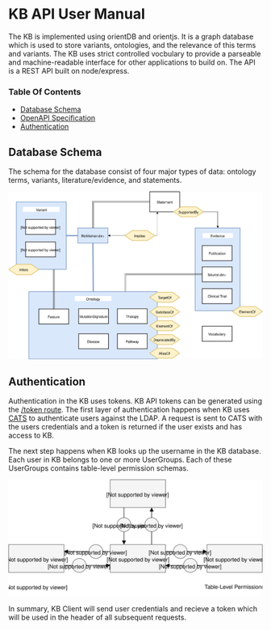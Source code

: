 # KB API User Manual

The KB is implemented using orientDB and orientjs. It is a graph database which is used to store variants, ontologies, and the relevance of this terms and variants. The KB uses strict controlled vocbulary to provide a parseable and machine-readable interface for other applications to build on. The API is a REST API built on node/express.

### Table Of Contents

- [Database Schema](#database-schema)
- [OpenAPI Specification](/api/docs/spec)
- [Authentication](#authentication)


## Database Schema

The schema for the database consist of four major types of data: ontology terms, variants, literature/evidence, and statements.

![schema](schema.svg)

## Authentication

Authentication in the KB uses tokens. KB API tokens can be generated using the [/token route](/api/docs/spec/#/Authentication).
The first layer of authentication happens when KB uses [CATS](https://www.bcgsc.ca/wiki/display/lims/CATS+Documentation) to authenticate users against the LDAP. A request is sent
to CATS with the users credentials and a token is returned if the user exists and has access to KB.

The next step happens when KB looks up the username in the KB database. Each user in KB belongs to one or more UserGroups. Each of these UserGroups contains table-level permission schemas.

![KB Authentication Process](authentication.svg)

In summary, KB Client will send user credentials and recieve a token which will be used in the header of all subsequent requests.